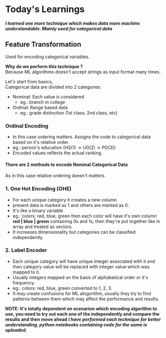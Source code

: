 # Today's Learnings
***I learned one more technique which makes data more machine understandable. Mainly used for categorical data***
## Feature Transformation
Used for encoding categorical variables.  

**Why do we perform this technique ?**  
Because ML algorithms doesn't accept strings as input format many times.

Let's start from basics,  
Categorical data are divided into 2 categories:
  - Nominal: Each value is considered
    - eg.: branch in college
  - Ordinal: Range based data
    - eg.: grade distinction (1st class, 2nd class, etc)
   
### Ordinal Encoding
- In this case ordering matters. Assigns the code to categorical data based on it's relative order.
- eg.: person's education {HS(1) -> UG(2) -> PG(3)}
- Encoded values reflects the actual ranking.

#### There are 2 methods to encode Nominal Categorical Data
As in this case relative ordering doesn't matters.
### 1. One Hot Encoding (OHE)
- For each unique category it creates a new column
- present data is marked as 1 and others are marked as 0.
- It's like a binary variable
- eg.: colors: red, blue, green then each color will have it's own column **red | blue | green** containing 0s and 1s, then they're put together like in array and treated as vectors.
- It increases dimensionality but categories can be classified independently.

### 2. Label Encoder
- Each unique category will have unique integer associated with it and then category value will be replaced with integer value which was mapped to it.
- Usually integers mapped on the basis of alphabetical order or it's frequency.
- eg.: colors: red, blue, green converted to 1, 2, 3.
- It may create confusions for ML alogorithm, usually they try to find patterns between them which may affect the performance and results.

**NOTE: It's totally dependent on scenarion which encoding algorithm to use, you need to try out each one of the independently and compare the results and then move ahead**
***I have performed each technique for better understanding, python notebooks containing code for the same is uploaded.***
